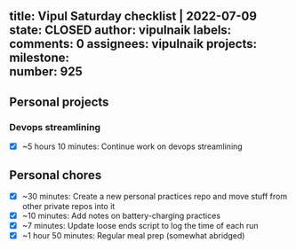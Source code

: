 title:	Vipul Saturday checklist | 2022-07-09
state:	CLOSED
author:	vipulnaik
labels:	
comments:	0
assignees:	vipulnaik
projects:	
milestone:	
number:	925
--
## Personal projects

### Devops streamlining

- [x] ~5 hours 10 minutes: Continue work on devops streamlining

## Personal chores

- [x] ~30 minutes: Create a new personal practices repo and move stuff from other private repos into it
- [x] ~10 minutes: Add notes on battery-charging practices
- [x] ~7 minutes: Update loose ends script to log the time of each run
- [x] ~1 hour 50 minutes: Regular meal prep (somewhat abridged) 
